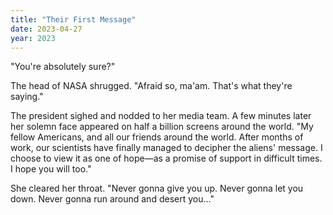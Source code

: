 ```yaml
---
title: "Their First Message"
date: 2023-04-27
year: 2023
---
```


"You're absolutely sure?"

The head of NASA shrugged.
"Afraid so, ma'am. That's what they're saying."

The president sighed and nodded to her media team.
A few minutes later her solemn face appeared on half a billion screens around the world.
"My fellow Americans, and all our friends around the world.
After months of work,
our scientists have finally managed to decipher the aliens' message.
I choose to view it as one of hope—as a promise of support in difficult times.
I hope you will too."

She cleared her throat.
"Never gonna give you up.
Never gonna let you down.
Never gonna run around and desert you…"
